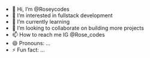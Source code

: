 - 👋 Hi, I’m @Roseycodes
- 👀 I’m interested in fullstack development
- 🌱 I’m currently learning 
- 💞️ I’m looking to collaborate on building more projects
- 📫 How to reach me IG @Rose_codes
- 😄 Pronouns: ...
- ⚡ Fun fact: ...

<!---
Roseycodes/Roseycodes is a ✨ special ✨ repository because its `README.md` (this file) appears on your GitHub profile.
You can click the Preview link to take a look at your changes.
--->
